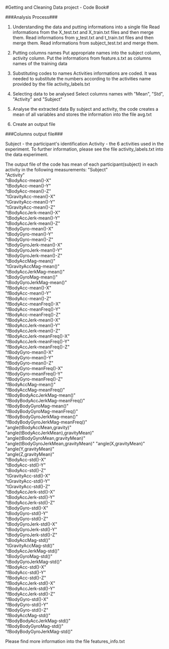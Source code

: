 #Getting and Cleaning Data project - Code Book#

###Analysis Process###

1. Understanding the data and putting informations into a single file
Read informations from the X_test.txt and X_train.txt files and then merge them.
Read informations from y_test.txt and t_train.txt files and then merge them.
Read informations from subject_test.txt and merge them.

2. Putting columns names
Put appropriate names into the subject column, activity column.
Put the informations from feature.s.txt as columns names of the training data 

3. Substituting codes to names
Activities informations are coded. It was needed to substitute the numbers according to the activities name provided by the file activity_labels.txt

5. Selecting data to be analysed
Select columns names with "Mean", "Std", "Activity" and "Subject"

6. Analyse the extracted data
By subject and activity, the code creates a mean of all variables and stores the information into the file avg.txt

7. Create an output file

###Columns output file###

Subject - the participant's identification
Activity - the 6 activities used in the experiment. To further information, please see the file activity_labels.txt into the data experiment.

The output file of the code has mean of each participant(subject) in each activity in the following measurements:
"Subject"                              
"Activity"                            
"tBodyAcc-mean()-X"                    
"tBodyAcc-mean()-Y"                   
"tBodyAcc-mean()-Z"                    
"tGravityAcc-mean()-X"                
"tGravityAcc-mean()-Y"                 
"tGravityAcc-mean()-Z"                
"tBodyAccJerk-mean()-X"                
"tBodyAccJerk-mean()-Y"               
"tBodyAccJerk-mean()-Z"                
"tBodyGyro-mean()-X"                  
"tBodyGyro-mean()-Y"                   
"tBodyGyro-mean()-Z"                  
"tBodyGyroJerk-mean()-X"               
"tBodyGyroJerk-mean()-Y"              
"tBodyGyroJerk-mean()-Z"               
"tBodyAccMag-mean()"                  
"tGravityAccMag-mean()"                
"tBodyAccJerkMag-mean()"              
"tBodyGyroMag-mean()"                  
"tBodyGyroJerkMag-mean()"             
"fBodyAcc-mean()-X"                    
"fBodyAcc-mean()-Y"                   
"fBodyAcc-mean()-Z"                    
"fBodyAcc-meanFreq()-X"               
"fBodyAcc-meanFreq()-Y"                
"fBodyAcc-meanFreq()-Z"               
"fBodyAccJerk-mean()-X"                
"fBodyAccJerk-mean()-Y"               
"fBodyAccJerk-mean()-Z"                
"fBodyAccJerk-meanFreq()-X"           
"fBodyAccJerk-meanFreq()-Y"           
"fBodyAccJerk-meanFreq()-Z"           
"fBodyGyro-mean()-X"                   
"fBodyGyro-mean()-Y"                  
"fBodyGyro-mean()-Z"                  
"fBodyGyro-meanFreq()-X"              
"fBodyGyro-meanFreq()-Y"               
"fBodyGyro-meanFreq()-Z"              
"fBodyAccMag-mean()"                   
"fBodyAccMag-meanFreq()"              
"fBodyBodyAccJerkMag-mean()"          
"fBodyBodyAccJerkMag-meanFreq()"      
"fBodyBodyGyroMag-mean()"              
"fBodyBodyGyroMag-meanFreq()"         
"fBodyBodyGyroJerkMag-mean()"          
"fBodyBodyGyroJerkMag-meanFreq()"     
"angle(tBodyAccMean,gravity)"         
"angle(tBodyAccJerkMean),gravityMean)"
"angle(tBodyGyroMean,gravityMean)"     
"angle(tBodyGyroJerkMean,gravityMean)"
"angle(X,gravityMean)"                 
"angle(Y,gravityMean)"                
"angle(Z,gravityMean)"                
 "tBodyAcc-std()-X"                    
"tBodyAcc-std()-Y"                     
"tBodyAcc-std()-Z"                    
"tGravityAcc-std()-X"                  
"tGravityAcc-std()-Y"                 
"tGravityAcc-std()-Z"                  
"tBodyAccJerk-std()-X"                
"tBodyAccJerk-std()-Y"                 
"tBodyAccJerk-std()-Z"                
"tBodyGyro-std()-X"                   
"tBodyGyro-std()-Y"                   
"tBodyGyro-std()-Z"                    
"tBodyGyroJerk-std()-X"               
"tBodyGyroJerk-std()-Y"               
 "tBodyGyroJerk-std()-Z"               
"tBodyAccMag-std()"                    
"tGravityAccMag-std()"                
"tBodyAccJerkMag-std()"                
"tBodyGyroMag-std()"                  
"tBodyGyroJerkMag-std()"               
"fBodyAcc-std()-X"                    
"fBodyAcc-std()-Y"                     
"fBodyAcc-std()-Z"                    
"fBodyAccJerk-std()-X"                 
"fBodyAccJerk-std()-Y"                
"fBodyAccJerk-std()-Z"                 
"fBodyGyro-std()-X"                   
"fBodyGyro-std()-Y"                    
"fBodyGyro-std()-Z"                   
"fBodyAccMag-std()"                    
"fBodyBodyAccJerkMag-std()"           
"fBodyBodyGyroMag-std()"               
"fBodyBodyGyroJerkMag-std()"


Please find more information into the file features_info.txt
